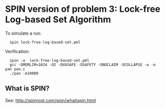 # SPIN version of problem 3: Lock-free Log-based Set Algorithm

To simulate a run:
```
  spin lock-free-log-based-set.pml
```

Verification:
```
  spin -a  lock-free-log-based-set.pml
  gcc -DMEMLIM=1024 -O2 -DXUSAFE -DSAFETY -DNOCLAIM -DCOLLAPSE -w -o pan pan.c
  ./pan -m10000
```


## What is SPIN?

See: http://spinroot.com/spin/whatispin.html

